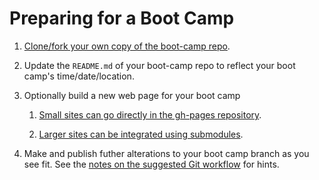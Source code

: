 # Preparing for a Boot Camp

1.  [Clone/fork your own copy of the boot-camp repo][workflow].

2.  Update the `README.md` of your boot-camp repo to reflect your
    boot camp's time/date/location.

3.  Optionally build a new web page for your boot camp

    1. [Small sites can go directly in the gh-pages
       repository][boot-camp-pages].

    2. [Larger sites can be integrated using
       submodules][stand-alone-boot-camp-sites].

4. Make and publish futher alterations to your boot camp branch as you
   see fit.  See the [notes on the suggested Git workflow][workflow]
   for hints.

[workflow]: workflow.md
[boot-camp-pages]: boot-camp-pages.md
[stand-alone-boot-camp-sites]: stand-alone-boot-camp-sites.md
